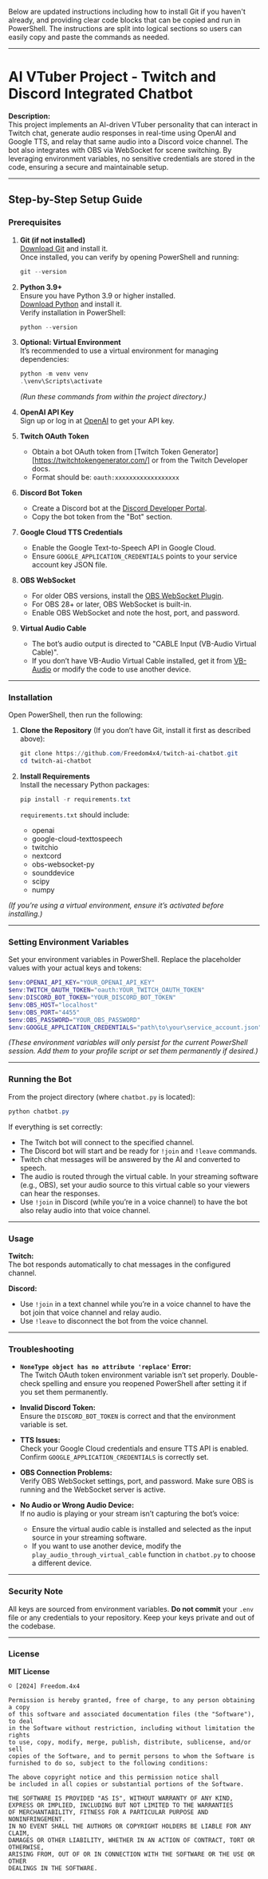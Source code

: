 Below are updated instructions including how to install Git if you haven't already, and providing clear code blocks that can be copied and run in PowerShell. The instructions are split into logical sections so users can easily copy and paste the commands as needed.

---

# AI VTuber Project - Twitch and Discord Integrated Chatbot

**Description:**  
This project implements an AI-driven VTuber personality that can interact in Twitch chat, generate audio responses in real-time using OpenAI and Google TTS, and relay that same audio into a Discord voice channel. The bot also integrates with OBS via WebSocket for scene switching. By leveraging environment variables, no sensitive credentials are stored in the code, ensuring a secure and maintainable setup.

---

## Step-by-Step Setup Guide

### Prerequisites

1. **Git (if not installed)**  
   [Download Git](https://git-scm.com/downloads) and install it.  
   Once installed, you can verify by opening PowerShell and running:
   ```powershell
   git --version
   ```

2. **Python 3.9+**  
   Ensure you have Python 3.9 or higher installed.  
   [Download Python](https://www.python.org/downloads/) and install it.  
   Verify installation in PowerShell:
   ```powershell
   python --version
   ```

3. **Optional: Virtual Environment**  
   It’s recommended to use a virtual environment for managing dependencies:
   ```powershell
   python -m venv venv
   .\venv\Scripts\activate
   ```
   *(Run these commands from within the project directory.)*

4. **OpenAI API Key**  
   Sign up or log in at [OpenAI](https://platform.openai.com/) to get your API key.

5. **Twitch OAuth Token**  
   - Obtain a bot OAuth token from [Twitch Token Generator] [https://twitchtokengenerator.com/] or from the Twitch Developer docs.
   - Format should be: `oauth:xxxxxxxxxxxxxxxxxx`

6. **Discord Bot Token**  
   - Create a Discord bot at the [Discord Developer Portal](https://discord.com/developers/applications).
   - Copy the bot token from the "Bot" section.

7. **Google Cloud TTS Credentials**  
   - Enable the Google Text-to-Speech API in Google Cloud.
   - Ensure `GOOGLE_APPLICATION_CREDENTIALS` points to your service account key JSON file.

8. **OBS WebSocket**  
   - For older OBS versions, install the [OBS WebSocket Plugin](https://github.com/obsproject/obs-websocket).
   - For OBS 28+ or later, OBS WebSocket is built-in.
   - Enable OBS WebSocket and note the host, port, and password.

9. **Virtual Audio Cable**  
   - The bot’s audio output is directed to "CABLE Input (VB-Audio Virtual Cable)".  
   - If you don’t have VB-Audio Virtual Cable installed, get it from [VB-Audio](https://vb-audio.com/Cable/) or modify the code to use another device.

---

### Installation

Open PowerShell, then run the following:

1. **Clone the Repository** (If you don’t have Git, install it first as described above):
   ```powershell
   git clone https://github.com/Freedom4x4/twitch-ai-chatbot.git
   cd twitch-ai-chatbot
   ```

2. **Install Requirements**  
   Install the necessary Python packages:
   ```powershell
   pip install -r requirements.txt
   ```

   `requirements.txt` should include:
   - openai  
   - google-cloud-texttospeech  
   - twitchio  
   - nextcord  
   - obs-websocket-py  
   - sounddevice  
   - scipy  
   - numpy

*(If you’re using a virtual environment, ensure it’s activated before installing.)*

---

### Setting Environment Variables

Set your environment variables in PowerShell. Replace the placeholder values with your actual keys and tokens:

```powershell
$env:OPENAI_API_KEY="YOUR_OPENAI_API_KEY"
$env:TWITCH_OAUTH_TOKEN="oauth:YOUR_TWITCH_OAUTH_TOKEN"
$env:DISCORD_BOT_TOKEN="YOUR_DISCORD_BOT_TOKEN"
$env:OBS_HOST="localhost"
$env:OBS_PORT="4455"
$env:OBS_PASSWORD="YOUR_OBS_PASSWORD"
$env:GOOGLE_APPLICATION_CREDENTIALS="path\to\your\service_account.json"
```

*(These environment variables will only persist for the current PowerShell session. Add them to your profile script or set them permanently if desired.)*

---

### Running the Bot

From the project directory (where `chatbot.py` is located):

```powershell
python chatbot.py
```

If everything is set correctly:

- The Twitch bot will connect to the specified channel.
- The Discord bot will start and be ready for `!join` and `!leave` commands.
- Twitch chat messages will be answered by the AI and converted to speech.
- The audio is routed through the virtual cable. In your streaming software (e.g., OBS), set your audio source to this virtual cable so your viewers can hear the responses.
- Use `!join` in Discord (while you’re in a voice channel) to have the bot also relay audio into that voice channel.

---

### Usage

**Twitch:**  
The bot responds automatically to chat messages in the configured channel.

**Discord:**  
- Use `!join` in a text channel while you’re in a voice channel to have the bot join that voice channel and relay audio.  
- Use `!leave` to disconnect the bot from the voice channel.

---

### Troubleshooting

- **`NoneType object has no attribute 'replace'` Error:**  
  The Twitch OAuth token environment variable isn’t set properly. Double-check spelling and ensure you reopened PowerShell after setting it if you set them permanently.

- **Invalid Discord Token:**  
  Ensure the `DISCORD_BOT_TOKEN` is correct and that the environment variable is set.

- **TTS Issues:**  
  Check your Google Cloud credentials and ensure TTS API is enabled. Confirm `GOOGLE_APPLICATION_CREDENTIALS` is correctly set.

- **OBS Connection Problems:**  
  Verify OBS WebSocket settings, port, and password. Make sure OBS is running and the WebSocket server is active.

- **No Audio or Wrong Audio Device:**  
  If no audio is playing or your stream isn’t capturing the bot’s voice:
  - Ensure the virtual audio cable is installed and selected as the input source in your streaming software.
  - If you want to use another device, modify the `play_audio_through_virtual_cable` function in `chatbot.py` to choose a different device.

---

### Security Note

All keys are sourced from environment variables. **Do not commit** your `.env` file or any credentials to your repository. Keep your keys private and out of the codebase.

---

### License

**MIT License**  
```
© [2024] Freedom.4x4

Permission is hereby granted, free of charge, to any person obtaining a copy
of this software and associated documentation files (the "Software"), to deal
in the Software without restriction, including without limitation the rights  
to use, copy, modify, merge, publish, distribute, sublicense, and/or sell  
copies of the Software, and to permit persons to whom the Software is  
furnished to do so, subject to the following conditions:  

The above copyright notice and this permission notice shall  
be included in all copies or substantial portions of the Software.  

THE SOFTWARE IS PROVIDED "AS IS", WITHOUT WARRANTY OF ANY KIND,  
EXPRESS OR IMPLIED, INCLUDING BUT NOT LIMITED TO THE WARRANTIES  
OF MERCHANTABILITY, FITNESS FOR A PARTICULAR PURPOSE AND NONINFRINGEMENT.  
IN NO EVENT SHALL THE AUTHORS OR COPYRIGHT HOLDERS BE LIABLE FOR ANY CLAIM,  
DAMAGES OR OTHER LIABILITY, WHETHER IN AN ACTION OF CONTRACT, TORT OR OTHERWISE,  
ARISING FROM, OUT OF OR IN CONNECTION WITH THE SOFTWARE OR THE USE OR OTHER  
DEALINGS IN THE SOFTWARE.
```
